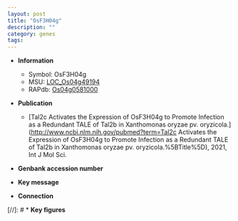 ```yaml
---
layout: post
title: "OsF3H04g"
description: ""
category: genes
tags: 
---
```


* **Information**  
    + Symbol: OsF3H04g  
    + MSU: [LOC_Os04g49194](http://rice.uga.edu/cgi-bin/ORF_infopage.cgi?orf=LOC_Os04g49194)  
    + RAPdb: [Os04g0581000](http://rapdb.dna.affrc.go.jp/viewer/gbrowse_details/irgsp1?name=Os04g0581000)  

* **Publication**  
    + [Tal2c Activates the Expression of OsF3H04g to Promote Infection as a Redundant TALE of Tal2b in Xanthomonas oryzae pv. oryzicola.](http://www.ncbi.nlm.nih.gov/pubmed?term=Tal2c Activates the Expression of OsF3H04g to Promote Infection as a Redundant TALE of Tal2b in Xanthomonas oryzae pv. oryzicola.%5BTitle%5D), 2021, Int J Mol Sci.

* **Genbank accession number**  

* **Key message**  

* **Connection**  

[//]: # * **Key figures**  


